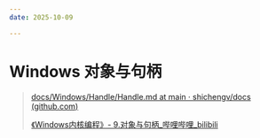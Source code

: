 ```yaml
---
date: 2025-10-09

---
```


# Windows 对象与句柄

> [docs/Windows/Handle/Handle.md at main · shichengv/docs (github.com)](https://github.com/shichengv/docs/blob/main/Windows/Handle/Handle.md)
>
> [《Windows内核编程》- 9.对象与句柄_哔哩哔哩_bilibili](https://www.bilibili.com/video/BV1x8411C71X/?buvid=Z044C501CF6EA2CB401C863CC5435F9ECD64&is_story_h5=false&mid=gvpxLSaOeuTRlQ%2Bz9e%2BFJA%3D%3D&p=1&plat_id=122&share_from=ugc&share_medium=iphone&share_plat=ios&share_session_id=586DA70E-5A1C-4533-A212-FD92A07C7FED&share_source=COPY&share_tag=s_i&spmid=main.ugc-video-detail.0.0&timestamp=1705566017&unique_k=j54tpZ3&up_id=1745751230)



